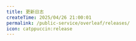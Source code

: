 ```yaml
---
title: 更新日志
createTime: 2025/04/26 21:00:01
permalink: /public-service/overleaf/releases/
icon: catppuccin:release
---
```

